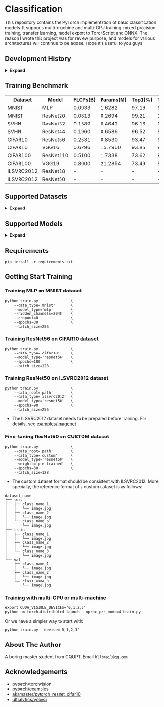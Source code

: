 # Classification

This repository contains the PyTorch implementation of basic classification models. It supports multi-machine and multi-GPU training, mixed precision training, transfer learning, model export to TorchScript and ONNX. The reason I wrote this project was for review purpose, and models for various architectures will continue to be added. Hope it's useful to you guys.

## Development History

<details><summary> <b>Expand</b> </summary>

* `2021-07-28` - support basic training pipeline
* `2021-07-26` - support basic vision datasets
* `2021-07-25` - support basic convolutional models

</details>

## Training Benchmark

| Dataset | Model | FLOPs(B) | Params(M) | Top1(%) | Top5(%) |
| --- | --- | --- | --- | --- | --- |
| MNIST | MLP | 0.0033 | 1.6282 | 97.16 | 99.96 |
| MNIST | ResNet20 | 0.0813 | 0.2694 | 99.21 | 100.00 |
| SVHN | ResNet32 | 0.1389 | 0.4642 | 96.16 | 99.61 |
| SVHN | ResNet44 | 0.1960 | 0.6586 | 96.52 | 99.60 |
| CIFAR10 | ResNet56 | 0.2531 | 0.8530 | 93.47 | 99.86 |
| CIFAR10 | VGG16 | 0.6296 | 15.7900 | 93.85 | 99.84 |
| CIFAR100 | ResNet110 | 0.5100 | 1.7338 | 73.62 | 92.73 |
| CIFAR100 | VGG19 | 0.8000 | 21.2854 | 73.49 | 91.62 |
| ILSVRC2012 | ResNet18 | - | - | - | - |
| ILSVRC2012 | ResNet50 | - | - | - | - |

## Supported Datasets

<details><summary> <b>Expand</b> </summary>

- [x] MNIST
- [x] SVHN
- [x] CIFAR10
- [x] CIFAR100
- [x] ILSVRC2012
- [x] CUSTOM

</details>

## Supported Models

<details><summary> <b>Expand</b> </summary>

- [x] MLP
- [x] ResNet20, ResNet32, ResNet44, ResNet56, ResNet110
- [x] VGG16, VGG19
- [x] ResNet18, ResNet34, ResNet50, ResNet101, ResNet152

</details>

## Requirements
```
pip install -r requirements.txt
```

## Getting Start Training

### Training MLP on MNIST dataset
```
python train.py               \
    --data_type='mnist'       \
    --model_type='mlp'        \
    --hidden_channels=2048    \
    --dropout=0               \
    --epochs=30               \
    --batch_size=256
```

### Training ResNet56 on CIFAR10 dataset
```
python train.py               \
    --data_type='cifar10'     \
    --model_type='resnet56'   \
    --epochs=180              \
    --batch_size=128
```

### Training ResNet50 on ILSVRC2012 dataset
```
python train.py               \
    --data_root='path'        \
    --data_type='ilsvrc2012'  \
    --model_type='resnet50'   \
    --epochs=90               \
    --batch_size=256
```
- The ILSVRC2012 dataset needs to be prepared before training. For details, see [examples/imagenet](https://github.com/pytorch/examples/tree/master/imagenet)

### Fine-tuning ResNet50 on CUSTOM dataset
```
python train.py               \
    --data_root='path'        \
    --data_type='custom'      \
    --model_type='resnet50'   \
    --weights='pre-trained'   \
    --epochs=30               \
    --batch_size=128
```
- The custom dataset format should be consistent with ILSVRC2012. More specially, the reference format of a custom dataset is as follows:
```
dataset_name
├── test
│   ├── class_name_1
│   │   └── image.jpg
│   ├── class_name_2
│   │   └── image.jpg
│   └── class_name_3
│       └── image.jpg
├── train
│   ├── class_name_1
│   │   └── image.jpg
│   ├── class_name_2
│   │   └── image.jpg
│   └── class_name_3
│       └── image.jpg
└── val
    ├── class_name_1
    │   └── image.jpg
    ├── class_name_2
    │   └── image.jpg
    └── class_name_3
        └── image.jpg
```

### Training with multi-GPU or multi-machine
```
export CUDA_VISIBLE_DEVICES='0,1,2,3'
python -m torch.distributed.launch --nproc_per_node=4 train.py
```
Or we have a simpler way to start with:
```
python train.py --device='0,1,2,3'
```

## About The Author

A boring master student from CQUPT. Email `hlldmail@qq.com`

## Acknowledgements

* [pytorch/torchvision](https://github.com/pytorch/vision/tree/master/torchvision)
* [pytorch/examples](https://github.com/pytorch/examples)
* [akamaster/pytorch_resnet_cifar10](https://github.com/akamaster/pytorch_resnet_cifar10)
* [ultralytics/yolov5](https://github.com/ultralytics/yolov5)
